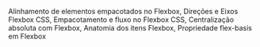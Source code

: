 Alinhamento de elementos empacotados no Flexbox, Direções e Eixos Flexbox CSS, Empacotamento e fluxo no Flexbox CSS, Centralização absoluta com Flexbox, Anatomia dos itens Flexbox, Propriedade flex-basis em Flexbox
